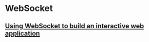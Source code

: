 # WebSocket

## [Using WebSocket to build an interactive web application](https://spring.io/guides/gs/messaging-stomp-websocket/)
